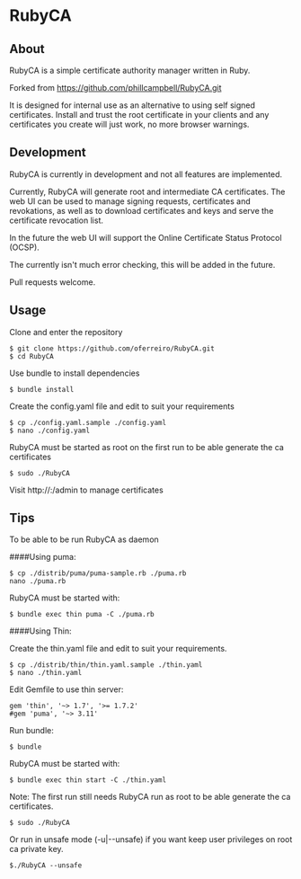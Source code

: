 # RubyCA

## About
RubyCA is a simple certificate authority manager written in Ruby.

Forked from https://github.com/phillcampbell/RubyCA.git

It is designed for internal use as an alternative to using self signed certificates. Install and trust the root certificate in your clients and any certificates you create will just work, no more browser warnings.

## Development
RubyCA is currently in development and not all features are implemented. 

Currently, RubyCA will generate root and intermediate CA certificates. The web UI can be used to manage signing requests, certificates and revokations, as well as to download certificates and keys and serve the certificate revocation list. 

In the future the web UI will support the Online Certificate Status Protocol (OCSP).

The currently isn't much error checking, this will be added in the future.

Pull requests welcome.

## Usage

Clone and enter the repository

    $ git clone https://github.com/oferreiro/RubyCA.git
    $ cd RubyCA

Use bundle to install dependencies

    $ bundle install
    
Create the config.yaml file and edit to suit your requirements

    $ cp ./config.yaml.sample ./config.yaml
    $ nano ./config.yaml

RubyCA must be started as root on the first run to be able generate the ca certificates

    $ sudo ./RubyCA
    
Visit http://<host>:<port>/admin to manage certificates

## Tips

To be able to be run RubyCA as daemon

####Using puma:

    $ cp ./distrib/puma/puma-sample.rb ./puma.rb
    nano ./puma.rb

RubyCA must be started with:

    $ bundle exec thin puma -C ./puma.rb    

####Using Thin:

Create the thin.yaml file and edit to suit your requirements.

    $ cp ./distrib/thin/thin.yaml.sample ./thin.yaml
    $ nano ./thin.yaml

Edit Gemfile to use thin server:

    gem 'thin', '~> 1.7', '>= 1.7.2'
    #gem 'puma', '~> 3.11'

Run bundle:

    $ bundle
  
RubyCA must be started with:

    $ bundle exec thin start -C ./thin.yaml

Note:
The first run still needs RubyCA run as root to be able generate the ca certificates.
  
    $ sudo ./RubyCA

Or run in unsafe mode (-u|--unsafe) if you want keep user privileges on root ca private key.

    $./RubyCA --unsafe